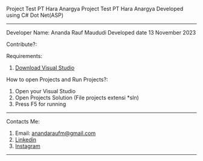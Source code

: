Project Test PT Hara Anargya
Project Test PT Hara Anargya Developed using C# Dot Net(ASP)

-----------------------------------------------------------------------------------------------------------------------------------------------------------------------------------------------------------------------

Developer Name: Ananda Rauf Maududi
Developed date 13 November 2023

Contribute?:

Requirements:
1. [Download Visual Studio](https://visualstudio.microsoft.com/)

How to open Projects and Run Projects?:

1. Open your Visual Studio
2. Open Projects Solution (File projects extensi *sln)
3. Press F5 for running

-----------------------------------------------------------------------------------------------------------------------------------------------------------------------------------------------------------------------


Contacts Me:

1. Email: anandaraufm@gmail.com
2. [Linkedin](https://www.linkedin.com/in/ananda-rauf-maududi-)
3. [Instagram](https://www.instagram.com/anandaraufm00)

--------------------------------------------------------------------------------------------------------------------------------------------------------------------------------------------------------------------
